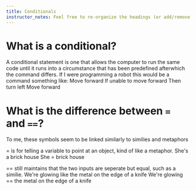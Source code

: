 ```yaml
---
title: Conditionals
instructor_notes: Feel free to re-organize the headings (or add/remove headings) below. We included the headings for your benefit, but it's 100% fine if you want to write your responses in some different structure.
---
```


# What is a conditional?

A conditional statement is one that allows the computer to run the same code until it runs into a circumstance that has been predefined 
afterwhich the command differs.  If I were programming a robot this would be a command something like:
Move forward
If unable to move forward 
Then turn left
Move forward

# What is the difference between `=` and `==`?

To me, these symbols seem to be linked similarly to similies and metaphors

= is for telling a variable to point at an object, kind of like a metaphor. 
She's a brick house
She = brick house

== still maintains that the two inputs are seperate but equal, such as a similie. 
We're glowing like the metal on the edge of a knife
We're glowing == the metal on the edge of a knife
